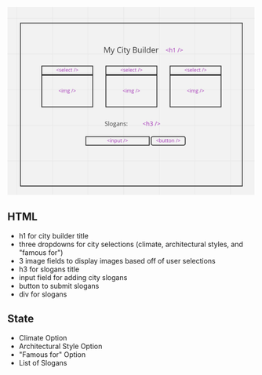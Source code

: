 ![wireframe for city buider](./assets/wireframe.png)

## HTML

-   h1 for city builder title
-   three dropdowns for city selections (climate, architectural styles, and "famous for")
-   3 image fields to display images based off of user selections
-   h3 for slogans title
-   input field for adding city slogans
-   button to submit slogans
-   div for slogans

## State

-   Climate Option
-   Architectural Style Option
-   "Famous for" Option
-   List of Slogans

